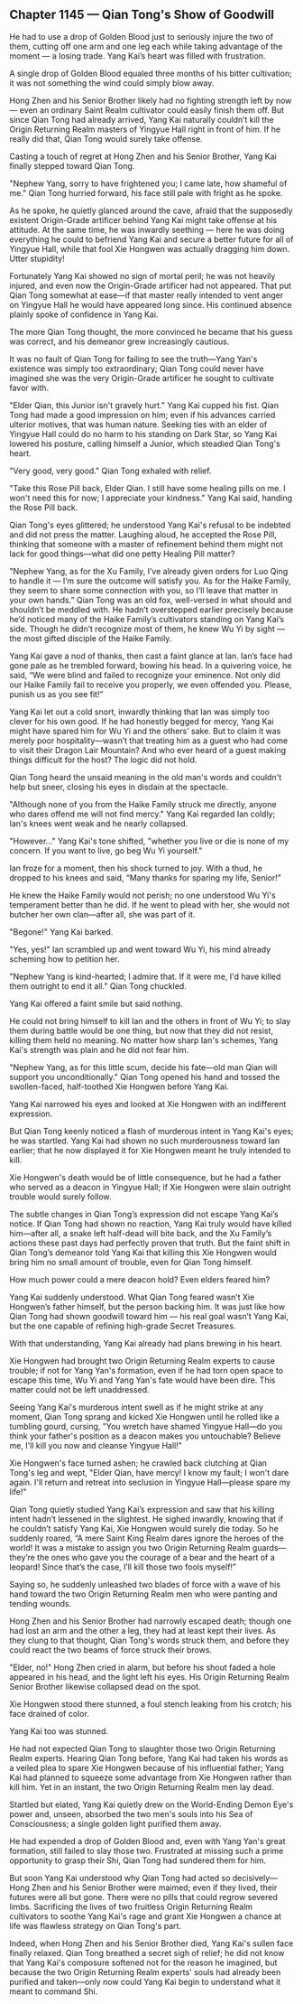 ## Chapter 1145 — Qian Tong's Show of Goodwill

He had to use a drop of Golden Blood just to seriously injure the two of them, cutting off one arm and one leg each while taking advantage of the moment — a losing trade. Yang Kai’s heart was filled with frustration.

A single drop of Golden Blood equaled three months of his bitter cultivation; it was not something the wind could simply blow away.

Hong Zhen and his Senior Brother likely had no fighting strength left by now — even an ordinary Saint Realm cultivator could easily finish them off. But since Qian Tong had already arrived, Yang Kai naturally couldn’t kill the Origin Returning Realm masters of Yingyue Hall right in front of him. If he really did that, Qian Tong would surely take offense.

Casting a touch of regret at Hong Zhen and his Senior Brother, Yang Kai finally stepped toward Qian Tong.

"Nephew Yang, sorry to have frightened you; I came late, how shameful of me." Qian Tong hurried forward, his face still pale with fright as he spoke.

As he spoke, he quietly glanced around the cave, afraid that the supposedly existent Origin-Grade artificer behind Yang Kai might take offense at his attitude. At the same time, he was inwardly seething — here he was doing everything he could to befriend Yang Kai and secure a better future for all of Yingyue Hall, while that fool Xie Hongwen was actually dragging him down. Utter stupidity!

Fortunately Yang Kai showed no sign of mortal peril; he was not heavily injured, and even now the Origin-Grade artificer had not appeared. That put Qian Tong somewhat at ease—if that master really intended to vent anger on Yingyue Hall he would have appeared long since. His continued absence plainly spoke of confidence in Yang Kai.

The more Qian Tong thought, the more convinced he became that his guess was correct, and his demeanor grew increasingly cautious.

It was no fault of Qian Tong for failing to see the truth—Yang Yan's existence was simply too extraordinary; Qian Tong could never have imagined she was the very Origin-Grade artificer he sought to cultivate favor with.

"Elder Qian, this Junior isn't gravely hurt." Yang Kai cupped his fist. Qian Tong had made a good impression on him; even if his advances carried ulterior motives, that was human nature. Seeking ties with an elder of Yingyue Hall could do no harm to his standing on Dark Star, so Yang Kai lowered his posture, calling himself a Junior, which steadied Qian Tong's heart.

"Very good, very good." Qian Tong exhaled with relief.

"Take this Rose Pill back, Elder Qian. I still have some healing pills on me. I won't need this for now; I appreciate your kindness." Yang Kai said, handing the Rose Pill back.

Qian Tong's eyes glittered; he understood Yang Kai's refusal to be indebted and did not press the matter. Laughing aloud, he accepted the Rose Pill, thinking that someone with a master of refinement behind them might not lack for good things—what did one petty Healing Pill matter?

"Nephew Yang, as for the Xu Family, I’ve already given orders for Luo Qing to handle it — I’m sure the outcome will satisfy you. As for the Haike Family, they seem to share some connection with you, so I’ll leave that matter in your own hands.” Qian Tong was an old fox, well-versed in what should and shouldn’t be meddled with. He hadn’t overstepped earlier precisely because he’d noticed many of the Haike Family’s cultivators standing on Yang Kai’s side. Though he didn’t recognize most of them, he knew Wu Yi by sight — the most gifted disciple of the Haike Family.

Yang Kai gave a nod of thanks, then cast a faint glance at Ian. Ian’s face had gone pale as he trembled forward, bowing his head. In a quivering voice, he said, “We were blind and failed to recognize your eminence. Not only did our Haike Family fail to receive you properly, we even offended you. Please, punish us as you see fit!”

Yang Kai let out a cold snort, inwardly thinking that Ian was simply too clever for his own good. If he had honestly begged for mercy, Yang Kai might have spared him for Wu Yi and the others’ sake. But to claim it was merely poor hospitality—wasn’t that treating him as a guest who had come to visit their Dragon Lair Mountain? And who ever heard of a guest making things difficult for the host? The logic did not hold.

Qian Tong heard the unsaid meaning in the old man's words and couldn't help but sneer, closing his eyes in disdain at the spectacle.

"Although none of you from the Haike Family struck me directly, anyone who dares offend me will not find mercy." Yang Kai regarded Ian coldly; Ian's knees went weak and he nearly collapsed.

"However..." Yang Kai's tone shifted, "whether you live or die is none of my concern. If you want to live, go beg Wu Yi yourself."

Ian froze for a moment, then his shock turned to joy. With a thud, he dropped to his knees and said, “Many thanks for sparing my life, Senior!”

He knew the Haike Family would not perish; no one understood Wu Yi's temperament better than he did. If he went to plead with her, she would not butcher her own clan—after all, she was part of it.

"Begone!" Yang Kai barked.

"Yes, yes!" Ian scrambled up and went toward Wu Yi, his mind already scheming how to petition her.

"Nephew Yang is kind-hearted; I admire that. If it were me, I'd have killed them outright to end it all." Qian Tong chuckled.

Yang Kai offered a faint smile but said nothing.

He could not bring himself to kill Ian and the others in front of Wu Yi; to slay them during battle would be one thing, but now that they did not resist, killing them held no meaning. No matter how sharp Ian's schemes, Yang Kai's strength was plain and he did not fear him.

"Nephew Yang, as for this little scum, decide his fate—old man Qian will support you unconditionally." Qian Tong opened his hand and tossed the swollen-faced, half-toothed Xie Hongwen before Yang Kai.

Yang Kai narrowed his eyes and looked at Xie Hongwen with an indifferent expression.

But Qian Tong keenly noticed a flash of murderous intent in Yang Kai's eyes; he was startled. Yang Kai had shown no such murderousness toward Ian earlier; that he now displayed it for Xie Hongwen meant he truly intended to kill.

Xie Hongwen's death would be of little consequence, but he had a father who served as a deacon in Yingyue Hall; if Xie Hongwen were slain outright trouble would surely follow.

The subtle changes in Qian Tong’s expression did not escape Yang Kai’s notice. If Qian Tong had shown no reaction, Yang Kai truly would have killed him—after all, a snake left half-dead will bite back, and the Xu Family’s actions these past days had perfectly proven that truth. But the faint shift in Qian Tong’s demeanor told Yang Kai that killing this Xie Hongwen would bring him no small amount of trouble, even for Qian Tong himself.

How much power could a mere deacon hold? Even elders feared him?

Yang Kai suddenly understood. What Qian Tong feared wasn’t Xie Hongwen’s father himself, but the person backing him. It was just like how Qian Tong had shown goodwill toward him — his real goal wasn’t Yang Kai, but the one capable of refining high-grade Secret Treasures.

With that understanding, Yang Kai already had plans brewing in his heart.

Xie Hongwen had brought two Origin Returning Realm experts to cause trouble; if not for Yang Yan's formation, even if he had torn open space to escape this time, Wu Yi and Yang Yan's fate would have been dire. This matter could not be left unaddressed.

Seeing Yang Kai's murderous intent swell as if he might strike at any moment, Qian Tong sprang and kicked Xie Hongwen until he rolled like a tumbling gourd, cursing, "You wretch have shamed Yingyue Hall—do you think your father's position as a deacon makes you untouchable? Believe me, I'll kill you now and cleanse Yingyue Hall!"

Xie Hongwen's face turned ashen; he crawled back clutching at Qian Tong's leg and wept, "Elder Qian, have mercy! I know my fault; I won't dare again. I'll return and retreat into seclusion in Yingyue Hall—please spare my life!"

Qian Tong quietly studied Yang Kai’s expression and saw that his killing intent hadn’t lessened in the slightest. He sighed inwardly, knowing that if he couldn’t satisfy Yang Kai, Xie Hongwen would surely die today. So he suddenly roared, “A mere Saint King Realm dares ignore the heroes of the world! It was a mistake to assign you two Origin Returning Realm guards—they’re the ones who gave you the courage of a bear and the heart of a leopard! Since that’s the case, I’ll kill those two fools myself!”

Saying so, he suddenly unleashed two blades of force with a wave of his hand toward the two Origin Returning Realm men who were panting and tending wounds.

Hong Zhen and his Senior Brother had narrowly escaped death; though one had lost an arm and the other a leg, they had at least kept their lives. As they clung to that thought, Qian Tong's words struck them, and before they could react the two beams of force struck their brows.

"Elder, no!" Hong Zhen cried in alarm, but before his shout faded a hole appeared in his head, and the light left his eyes. His Origin Returning Realm Senior Brother likewise collapsed dead on the spot.

Xie Hongwen stood there stunned, a foul stench leaking from his crotch; his face drained of color.

Yang Kai too was stunned.

He had not expected Qian Tong to slaughter those two Origin Returning Realm experts. Hearing Qian Tong before, Yang Kai had taken his words as a veiled plea to spare Xie Hongwen because of his influential father; Yang Kai had planned to squeeze some advantage from Xie Hongwen rather than kill him. Yet in an instant, the two Origin Returning Realm men lay dead.

Startled but elated, Yang Kai quietly drew on the World-Ending Demon Eye's power and, unseen, absorbed the two men's souls into his Sea of Consciousness; a single golden light purified them away.

He had expended a drop of Golden Blood and, even with Yang Yan's great formation, still failed to slay those two. Frustrated at missing such a prime opportunity to grasp their Shi, Qian Tong had sundered them for him.

But soon Yang Kai understood why Qian Tong had acted so decisively—Hong Zhen and his Senior Brother were maimed; even if they lived, their futures were all but gone. There were no pills that could regrow severed limbs. Sacrificing the lives of two fruitless Origin Returning Realm cultivators to soothe Yang Kai's rage and grant Xie Hongwen a chance at life was flawless strategy on Qian Tong's part.

Indeed, when Hong Zhen and his Senior Brother died, Yang Kai's sullen face finally relaxed. Qian Tong breathed a secret sigh of relief; he did not know that Yang Kai's composure softened not for the reason he imagined, but because the two Origin Returning Realm experts' souls had already been purified and taken—only now could Yang Kai begin to understand what it meant to command Shi.
